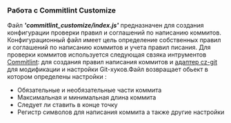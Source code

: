 ### Работа с Сommitlint Сustomize

Файл *__'commitlint_customize/index.js'__* предназначен для создания конфигурации проверки правил и соглашений по написанию коммитов. Конфигурационный файл имеет цель определение собственных правил и соглашений по написанию коммитов и учета правил писания. Для проверки коммитов используется следующая свзяка интрументов [Commitlint](https://github.com/conventional-changelog/commitlint): для создания правил написания коммитов и [адаптер cz-git](https://github.com/Zhengqbbb/cz-git) для модификации и настройки Git-хуков.Файл возвращает обьект в котором определены настройки :

* Обязательные и необязательные части коммита
* Максимальная и минимальная длина коммита
* Следует ли ставить в конце точку 
* Регистр символов для написания коммита а также другие настройки
